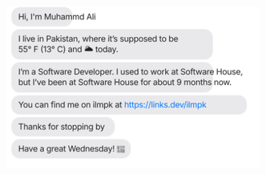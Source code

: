 [![](https://raw.githubusercontent.com/ilmpk/ilmpk/main/chat.svg?token=AAABPWFQB3UQVH67GAPKNRLAXLBQG)](https://links.dev/ilmpk)

